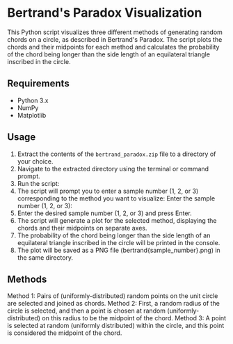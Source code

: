 # Bertrand's Paradox Visualization

This Python script visualizes three different methods of generating random chords on a circle, as described in Bertrand's Paradox. The script plots the chords and their midpoints for each method and calculates the probability of the chord being longer than the side length of an equilateral triangle inscribed in the circle.

## Requirements

- Python 3.x
- NumPy
- Matplotlib

## Usage

1. Extract the contents of the `bertrand_paradox.zip` file to a directory of your choice.
2. Navigate to the extracted directory using the terminal or command prompt.
3. Run the script:
4. The script will prompt you to enter a sample number (1, 2, or 3) corresponding to the method you want to visualize:
  Enter the sample number (1, 2, or 3):
5. Enter the desired sample number (1, 2, or 3) and press Enter.
6. The script will generate a plot for the selected method, displaying the chords and their midpoints on separate axes.
7. The probability of the chord being longer than the side length of an equilateral triangle inscribed in the circle will be printed in the console.
8. The plot will be saved as a PNG file (bertrand{sample_number}.png) in the same directory.
## Methods
Method 1: Pairs of (uniformly-distributed) random points on the unit circle are selected and joined as chords.
Method 2: First, a random radius of the circle is selected, and then a point is chosen at random (uniformly-distributed) on this radius to be the midpoint of the chord.
Method 3: A point is selected at random (uniformly distributed) within the circle, and this point is considered the midpoint of the chord.
